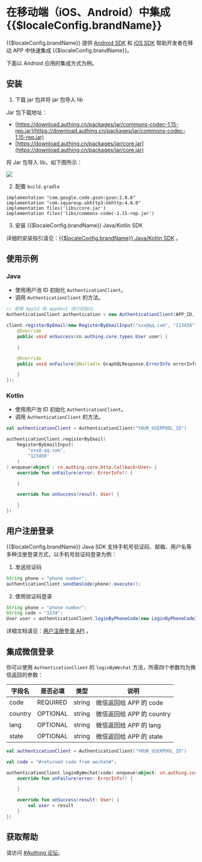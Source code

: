 # 在移动端（iOS、Android）中集成 {{$localeConfig.brandName}}

<LastUpdated/>

{{$localeConfig.brandName}} 提供 [Android SDK](/reference/sdk-for-android.md) 和 [iOS SDK](/reference/sdk-for-swift.md) 帮助开发者在移动 APP 中快速集成 {{$localeConfig.brandName}}。

下面以 Android 应用的集成方式为例。

## 安装

1. 下载 jar 包并将 jar 包导入 lib

Jar 包下载地址：

- [https://download.authing.cn/packages/jar/commons-codec-1.15-rep.jar](https://download.authing.cn/packages/jar/commons-codec-1.15-rep.jar)
- [https://download.authing.cn/packages/jar/core.jar](https://download.authing.cn/packages/jar/core.jar)

将 Jar 包导入 lib，如下图所示：

![](https://cdn.authing.cn/blog/20201218134537.png)

2. 配置 `build.gradle`

```
implementation "com.google.code.gson:gson:2.8.6"
implementation "com.squareup.okhttp3:okhttp:4.8.0"
implementation files('libs/core.jar')
implementation files('libs/commons-codec-1.15-rep.jar')
```

3. 安装 {{$localeConfig.brandName}} Java/Kotlin SDK

详细的安装指引请见：[{{$localeConfig.brandName}} Java/Kotlin SDK](/reference/sdk-for-java/README.md) 。

## 使用示例

### Java

- 使用用户池 ID 初始化 `AuthenticationClient`。
- 调用 `AuthenticationClient` 的方法。

```java
// 使用 AppId 和 appHost 进行初始化
AuthenticationClient authentication = new AuthenticationClient(APP_ID, APP_HOST);

client.registerByEmail(new RegisterByEmailInput("xxx@qq.com", "123456")).enqueue(new cn.authing.core.http.Callback<cn.authing.core.types.User>() {
    @Override
    public void onSuccess(cn.authing.core.types.User user) {

    }

    @Override
    public void onFailure(@Nullable GraphQLResponse.ErrorInfo errorInfo) {

    }
});
```

### Kotlin

- 使用用户池 ID 初始化 `AuthenticationClient`。
- 调用 `AuthenticationClient` 的方法。

```kotlin
val authenticationClient = AuthenticationClient("YOUR_USERPOOL_ID")

authenticationClient.registerByEmail(
    RegisterByEmailInput(
        "xxx@.qq.com",
        "123456"
    )
).enqueue(object : cn.authing.core.http.Callback<User> {
    override fun onFailure(error: ErrorInfo?) {

    }

    override fun onSuccess(result: User) {

    }
})
```

## 用户注册登录

{{$localeConfig.brandName}} Java SDK 支持手机号验证码、邮箱、用户名等多种注册登录方式，以手机号验证码登录为例：

1. 发送验证码

```java
String phone = "phone number";
authenticationClient.sendSmsCode(phone).execute();
```

2. 使用验证码登录

```java
String phone = "phone number";
String code = "1234";
User user = authenticationClient.loginByPhoneCode(new LoginByPhoneCodeInput(phone, code)).execute();
```

详细文档请见：[用户注册登录 API](/reference/sdk-for-java/authentication/README.md) 。

## 集成微信登录

你可以使用 `AuthenticationClient` 的 `loginByWechat` 方法，所需四个参数均为微信返回的参数：

| 字段名  | 是否必填 | 类型   | 说明                      |
| ------- | -------- | ------ | ------------------------- |
| code    | REQUIRED | string | 微信返回给 APP 的 code    |
| country | OPTIONAL | string | 微信返回给 APP 的 country |
| lang    | OPTIONAL | string | 微信返回给 APP 的 lang    |
| state   | OPTIONAL | string | 微信返回给 APP 的 state   |

```kotlin
val authenticationClient = AuthenticationClient("YOUR_USERPOOL_ID")

val code = "#returned code from wechat#";

authenticationClient.loginByWechat(code).enqueue(object: cn.authing.core.http.Callback<User> {
    override fun onFailure(error: ErrorInfo?) {

    }

    override fun onSuccess(result: User) {
        val user = result
    }
})
```

## 获取帮助

请访问 [#Authing 论坛](https://forum.authing.cn/)。
